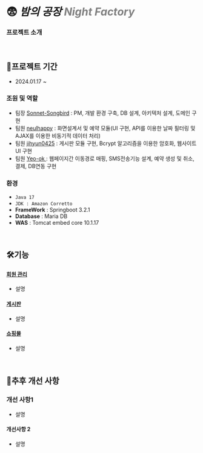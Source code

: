 # 😨 *밤의 공장 <span style="color: gray">Night Factory</span>*


### 프로젝트 소개

<br>

## 📝프로젝트 기간
* 2024.01.17 ~

 ### 조원 및 역할
 - 팀장 <a href="https://github.com/Sonnet-Songbird/" >Sonnet-Songbird</a> : PM, 개발 환경 구축, DB 설계, 아키텍처 설계, 도메인 구현
 - 팀원 <a href="https://github.com/neulhappy" >neulhappy</a> : 화면설계서 및 예약 모듈(UI 구현, API를 이용한 날짜 필터링 및 AJAX를 이용한 비동기적 데이터 처리)
 - 팀원 <a href="https://github.com/jihyun0425" >jihyun0425</a> : 게시판 모듈 구현, Bcrypt 알고리즘을 이용한 암호화, 웹사이트 UI 구현
 - 팀원 <a href="https://github.com/Yeo-ok" >Yeo-ok </a> : 웹페이지간 이동경로 매핑, SMS전송기능 설계, 예약 생성 및 취소, 결제, DB연동 구현

### 환경
- `Java 17`
- `JDK : Amazon Corretto`
- **FrameWork** : Springboot 3.2.1
- **Database** : Maria DB
- **WAS** : Tomcat embed core 10.1.17

<br>

## 🛠기능
#### <a href="#" > 회원 관리 </a>
- 설명
#### <a href="#" > 게시판 </a>
- 설명
#### <a href="#" > 쇼핑몰 </a>
- 설명
<br>


## 🚀추후 개선 사항
### 개선 사항1
- 설명

#### 개선사항 2
- 설명
